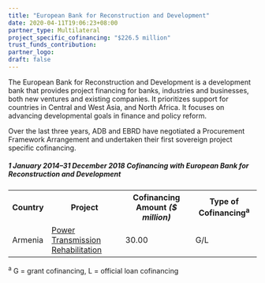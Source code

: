 ```yaml
---
title: "European Bank for Reconstruction and Development"
date: 2020-04-11T19:06:23+08:00
partner_type: Multilateral
project_specific_cofinancing: "$226.5 million"
trust_funds_contribution: 
partner_logo:
draft: false
---
```


The European Bank for Reconstruction and Development is a development bank that provides project financing for banks, industries and businesses, both new ventures and existing companies. It prioritizes support for countries in Central and West Asia, and North Africa. It focuses on advancing developmental goals in finance and policy reform.  

Over the last three years, ADB and EBRD have negotiated a Procurement Framework Arrangement and undertaken their first sovereign project specific cofinancing.  

##### _1 January 2014–31 December 2018_ Cofinancing with European Bank for Reconstruction and Development

<table class="table table-striped table-bordered">
<tr>
<th>Country</th>
<th>Project</th>
<th>Cofinancing Amount <em>($ million)</em></th>
<th>Type of Cofinancing<sup>a</sup></th>
</tr>
<tr>
<td>Armenia</td>
<td><a href="https://www.adb.org/projects/46416-002/main" target="_parent">Power Transmission Rehabilitation</a></td>
<td>30.00 </td>
<td>G/L</td>
</tr>
</table>

<p class="dr-footnote"><sup>a</sup> G = grant cofinancing, L = official loan cofinancing</p>